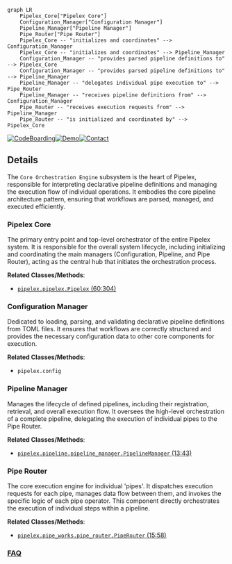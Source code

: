```mermaid
graph LR
    Pipelex_Core["Pipelex Core"]
    Configuration_Manager["Configuration Manager"]
    Pipeline_Manager["Pipeline Manager"]
    Pipe_Router["Pipe Router"]
    Pipelex_Core -- "initializes and coordinates" --> Configuration_Manager
    Pipelex_Core -- "initializes and coordinates" --> Pipeline_Manager
    Configuration_Manager -- "provides parsed pipeline definitions to" --> Pipelex_Core
    Configuration_Manager -- "provides parsed pipeline definitions to" --> Pipeline_Manager
    Pipeline_Manager -- "delegates individual pipe execution to" --> Pipe_Router
    Pipeline_Manager -- "receives pipeline definitions from" --> Configuration_Manager
    Pipe_Router -- "receives execution requests from" --> Pipeline_Manager
    Pipe_Router -- "is initialized and coordinated by" --> Pipelex_Core
```

[![CodeBoarding](https://img.shields.io/badge/Generated%20by-CodeBoarding-9cf?style=flat-square)](https://github.com/CodeBoarding/GeneratedOnBoardings)[![Demo](https://img.shields.io/badge/Try%20our-Demo-blue?style=flat-square)](https://www.codeboarding.org/demo)[![Contact](https://img.shields.io/badge/Contact%20us%20-%20contact@codeboarding.org-lightgrey?style=flat-square)](mailto:contact@codeboarding.org)

## Details

The `Core Orchestration Engine` subsystem is the heart of Pipelex, responsible for interpreting declarative pipeline definitions and managing the execution flow of individual operations. It embodies the core pipeline architecture pattern, ensuring that workflows are parsed, managed, and executed efficiently.

### Pipelex Core
The primary entry point and top-level orchestrator of the entire Pipelex system. It is responsible for the overall system lifecycle, including initializing and coordinating the main managers (Configuration, Pipeline, and Pipe Router), acting as the central hub that initiates the orchestration process.


**Related Classes/Methods**:

- <a href="https://github.com/CodeBoarding/pipelex/blob/main/pipelex/pipelex.py#L60-L304" target="_blank" rel="noopener noreferrer">`pipelex.pipelex.Pipelex` (60:304)</a>


### Configuration Manager
Dedicated to loading, parsing, and validating declarative pipeline definitions from TOML files. It ensures that workflows are correctly structured and provides the necessary configuration data to other core components for execution.


**Related Classes/Methods**:

- `pipelex.config`


### Pipeline Manager
Manages the lifecycle of defined pipelines, including their registration, retrieval, and overall execution flow. It oversees the high-level orchestration of a complete pipeline, delegating the execution of individual pipes to the Pipe Router.


**Related Classes/Methods**:

- <a href="https://github.com/CodeBoarding/pipelex/blob/main/pipelex/pipeline/pipeline_manager.py#L13-L43" target="_blank" rel="noopener noreferrer">`pipelex.pipeline.pipeline_manager.PipelineManager` (13:43)</a>


### Pipe Router
The core execution engine for individual 'pipes'. It dispatches execution requests for each pipe, manages data flow between them, and invokes the specific logic of each pipe operator. This component directly orchestrates the execution of individual steps within a pipeline.


**Related Classes/Methods**:

- <a href="https://github.com/CodeBoarding/pipelex/blob/main/pipelex/pipe_works/pipe_router.py#L15-L58" target="_blank" rel="noopener noreferrer">`pipelex.pipe_works.pipe_router.PipeRouter` (15:58)</a>




### [FAQ](https://github.com/CodeBoarding/GeneratedOnBoardings/tree/main?tab=readme-ov-file#faq)
